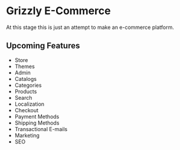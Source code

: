 # Grizzly E-Commerce

At this stage this is just an attempt to make an e-commerce platform.

## Upcoming Features

- Store
- Themes
- Admin
- Catalogs
- Categories
- Products
- Search
- Localization
- Checkout
- Payment Methods
- Shipping Methods
- Transactional E-mails
- Marketing
- SEO

